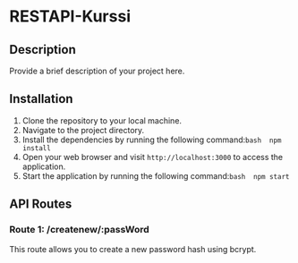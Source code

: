# RESTAPI-Kurssi

## Description

Provide a brief description of your project here.

## Installation

1. Clone the repository to your local machine.
2. Navigate to the project directory.
3. Install the dependencies by running the following command:```bash 
npm install```
3. Open your web browser and visit `http://localhost:3000` to access the application.
2. Start the application by running the following command:```bash 
npm start```

## API Routes
### Route 1: /createnew/:passWord

This route allows you to create a new password hash using bcrypt.